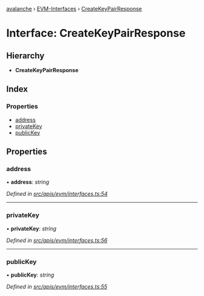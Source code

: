 [avalanche](../README.md) › [EVM-Interfaces](../modules/evm_interfaces.md) › [CreateKeyPairResponse](evm_interfaces.createkeypairresponse.md)

# Interface: CreateKeyPairResponse

## Hierarchy

* **CreateKeyPairResponse**

## Index

### Properties

* [address](evm_interfaces.createkeypairresponse.md#address)
* [privateKey](evm_interfaces.createkeypairresponse.md#privatekey)
* [publicKey](evm_interfaces.createkeypairresponse.md#publickey)

## Properties

###  address

• **address**: *string*

*Defined in [src/apis/evm/interfaces.ts:54](https://github.com/ava-labs/avalanchejs/blob/ca67b81/src/apis/evm/interfaces.ts#L54)*

___

###  privateKey

• **privateKey**: *string*

*Defined in [src/apis/evm/interfaces.ts:56](https://github.com/ava-labs/avalanchejs/blob/ca67b81/src/apis/evm/interfaces.ts#L56)*

___

###  publicKey

• **publicKey**: *string*

*Defined in [src/apis/evm/interfaces.ts:55](https://github.com/ava-labs/avalanchejs/blob/ca67b81/src/apis/evm/interfaces.ts#L55)*
